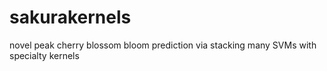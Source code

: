 # sakurakernels
novel peak cherry blossom bloom prediction via stacking  many SVMs with specialty kernels
